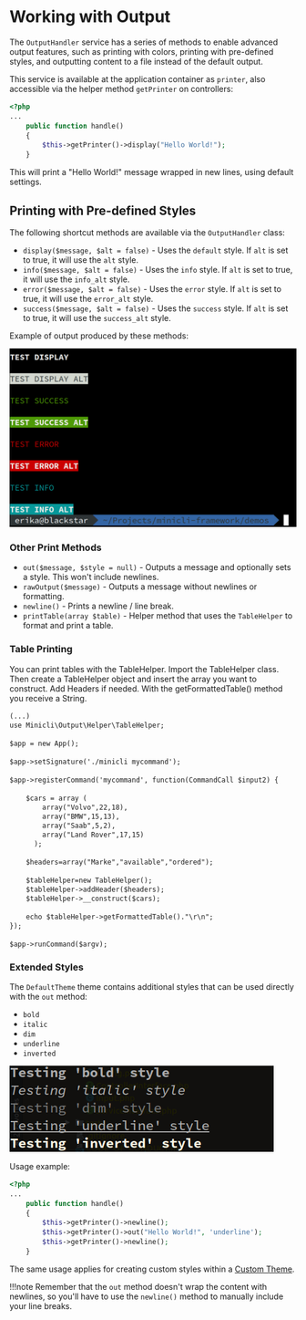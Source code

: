 # Working with Output

The `OutputHandler` service has a series of methods to enable advanced output features, such as printing with colors, printing with pre-defined styles, and outputting content to a file instead of the default output.

This service is available at the application container as `printer`, also accessible via the helper method `getPrinter` on controllers:


```php
<?php
...
    public function handle()
    {       
        $this->getPrinter()->display("Hello World!");
    }
```


This will print a "Hello World!" message wrapped in new lines, using default settings. 

## Printing with Pre-defined Styles

The following shortcut methods are available via the `OutputHandler` class:

- `display($message, $alt = false)` - Uses the `default` style. If `alt` is set to true, it will use the `alt` style.
- `info($message, $alt = false)` - Uses the `info` style. If `alt` is set to true, it will use the `info_alt` style.
- `error($message, $alt = false)` - Uses the `error` style. If `alt` is set to true, it will use the `error_alt` style.
- `success($message, $alt = false)` - Uses the `success` style. If `alt` is set to true, it will use the `success_alt` style.

Example of output produced by these methods:

![Screenshot output test](images/output_styles.png)

### Other Print Methods

- `out($message, $style = null)` - Outputs a message and optionally sets a style. This won't include newlines.
- `rawOutput($message)` - Outputs a message without newlines or formatting.
- `newline()` - Prints a newline / line break.
- `printTable(array $table)` - Helper method that uses the `TableHelper` to format and print a table.

### Table Printing
You can print tables with the TableHelper. Import the TableHelper class. Then create a TableHelper object and insert the
array you want to construct. Add Headers if needed. With the getFormattedTable() method you receive a String. 

```
(...)
use Minicli\Output\Helper\TableHelper;

$app = new App();

$app->setSignature('./minicli mycommand');

$app->registerCommand('mycommand', function(CommandCall $input2) {

    $cars = array (
        array("Volvo",22,18),
        array("BMW",15,13),
        array("Saab",5,2),
        array("Land Rover",17,15)
      );

    $headers=array("Marke","available","ordered");

    $tableHelper=new TableHelper();
    $tableHelper->addHeader($headers);
    $tableHelper->__construct($cars);

    echo $tableHelper->getFormattedTable()."\r\n";
});

$app->runCommand($argv);
```

### Extended Styles

The `DefaultTheme` theme contains additional styles that can be used directly with the `out` method:


- `bold`
- `italic`
- `dim`
- `underline`
- `inverted`

![Screenshot of extended styles output](images/screenshot_extended_styles.png)

Usage example:

```php
<?php
...
    public function handle()
    {   
        $this->getPrinter()->newline();    
        $this->getPrinter()->out("Hello World!", 'underline');
        $this->getPrinter()->newline(); 
    }
```

The same usage applies for creating custom styles within a [Custom Theme](/07-themes/).

!!!note
    Remember that the `out` method doesn't wrap the content with newlines, so you'll have to use the `newline()` method to manually include your line breaks.
